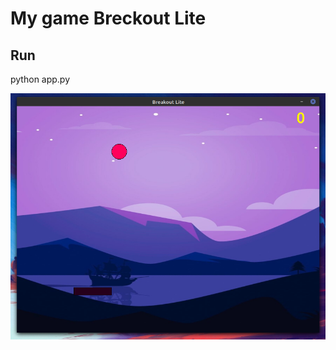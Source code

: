 # My game Breckout Lite

## Run
python app.py


![game](https://github.com/andrew18ned/Breckout-Lite/blob/main/breaklite.png)
